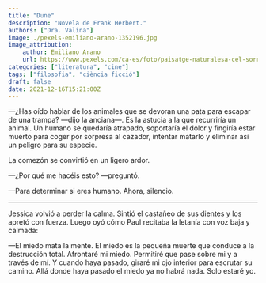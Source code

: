 ```yaml
---
title: "Dune"
description: "Novela de Frank Herbert."
authors: ["Dra. Valina"]
image: ./pexels-emiliano-arano-1352196.jpg
image_attribution:
    author: Emiliano Arano
    url: https://www.pexels.com/ca-es/foto/paisatge-naturalesa-cel-sorra-1352196/
categories: ["literatura", "cine"]
tags: ["filosofia", "ciència ficció"]
draft: false
date: 2021-12-16T15:21:00Z
---
```


—¿Has oído hablar de los animales que se devoran una pata para escapar de una trampa? —dijo la anciana—. Es la astucia a la que recurriría un animal. Un humano se quedaría atrapado, soportaría el dolor y fingiría estar muerto para coger por sorpresa al cazador, intentar matarlo y eliminar así un peligro para su especie.

La comezón se convirtió en un ligero ardor.

—¿Por qué me hacéis esto? —preguntó.

—Para determinar si eres humano. Ahora, silencio.

---

Jessica volvió a perder la calma. Sintió el castañeo de sus dientes y los apretó con fuerza. Luego oyó cómo Paul recitaba la letanía con voz baja y calmada:

—El miedo mata la mente. El miedo es la pequeña muerte que conduce a la destrucción total. Afrontaré mi miedo. Permitiré que pase sobre mi y a través de mí. Y cuando haya pasado, giraré mi ojo interior para escrutar su camino. Allá donde haya pasado el miedo ya no habrá nada. Solo estaré yo.

